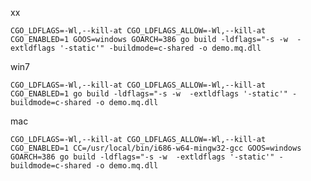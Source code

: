 xx

	CGO_LDFLAGS=-Wl,--kill-at CGO_LDFLAGS_ALLOW=-Wl,--kill-at CGO_ENABLED=1 GOOS=windows GOARCH=386 go build -ldflags="-s -w  -extldflags '-static'" -buildmode=c-shared -o demo.mq.dll

win7

	CGO_LDFLAGS=-Wl,--kill-at CGO_LDFLAGS_ALLOW=-Wl,--kill-at CGO_ENABLED=1 go build -ldflags="-s -w  -extldflags '-static'" -buildmode=c-shared -o demo.mq.dll
	
	
mac


	CGO_LDFLAGS=-Wl,--kill-at CGO_LDFLAGS_ALLOW=-Wl,--kill-at CGO_ENABLED=1 CC=/usr/local/bin/i686-w64-mingw32-gcc GOOS=windows GOARCH=386 go build -ldflags="-s -w  -extldflags '-static'" -buildmode=c-shared -o demo.mq.dll